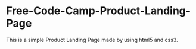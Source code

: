 # Free-Code-Camp-Product-Landing-Page
This is a simple Product Landing Page made by using html5 and css3.
